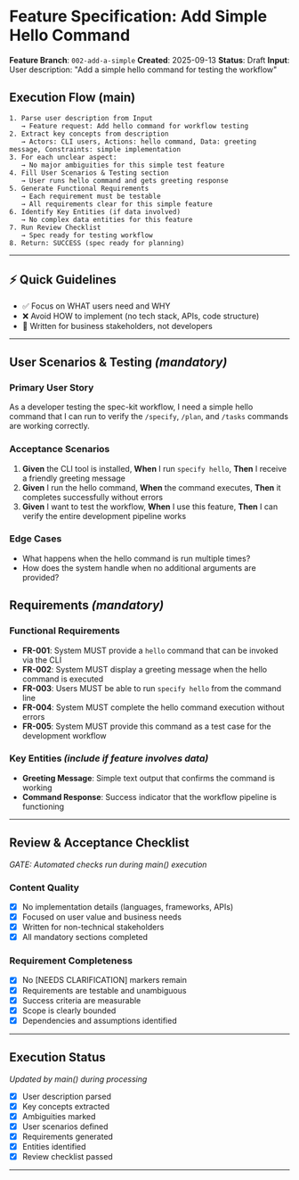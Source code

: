 # Feature Specification: Add Simple Hello Command

**Feature Branch**: `002-add-a-simple`
**Created**: 2025-09-13
**Status**: Draft
**Input**: User description: "Add a simple hello command for testing the workflow"

## Execution Flow (main)
```
1. Parse user description from Input
   → Feature request: Add hello command for workflow testing
2. Extract key concepts from description
   → Actors: CLI users, Actions: hello command, Data: greeting message, Constraints: simple implementation
3. For each unclear aspect:
   → No major ambiguities for this simple test feature
4. Fill User Scenarios & Testing section
   → User runs hello command and gets greeting response
5. Generate Functional Requirements
   → Each requirement must be testable
   → All requirements clear for this simple feature
6. Identify Key Entities (if data involved)
   → No complex data entities for this feature
7. Run Review Checklist
   → Spec ready for testing workflow
8. Return: SUCCESS (spec ready for planning)
```

---

## ⚡ Quick Guidelines
- ✅ Focus on WHAT users need and WHY
- ❌ Avoid HOW to implement (no tech stack, APIs, code structure)
- 👥 Written for business stakeholders, not developers

---

## User Scenarios & Testing *(mandatory)*

### Primary User Story
As a developer testing the spec-kit workflow, I need a simple hello command that I can run to verify the `/specify`, `/plan`, and `/tasks` commands are working correctly.

### Acceptance Scenarios
1. **Given** the CLI tool is installed, **When** I run `specify hello`, **Then** I receive a friendly greeting message
2. **Given** I run the hello command, **When** the command executes, **Then** it completes successfully without errors
3. **Given** I want to test the workflow, **When** I use this feature, **Then** I can verify the entire development pipeline works

### Edge Cases
- What happens when the hello command is run multiple times?
- How does the system handle when no additional arguments are provided?

## Requirements *(mandatory)*

### Functional Requirements
- **FR-001**: System MUST provide a `hello` command that can be invoked via the CLI
- **FR-002**: System MUST display a greeting message when the hello command is executed
- **FR-003**: Users MUST be able to run `specify hello` from the command line
- **FR-004**: System MUST complete the hello command execution without errors
- **FR-005**: System MUST provide this command as a test case for the development workflow

### Key Entities *(include if feature involves data)*
- **Greeting Message**: Simple text output that confirms the command is working
- **Command Response**: Success indicator that the workflow pipeline is functioning

---

## Review & Acceptance Checklist
*GATE: Automated checks run during main() execution*

### Content Quality
- [x] No implementation details (languages, frameworks, APIs)
- [x] Focused on user value and business needs
- [x] Written for non-technical stakeholders
- [x] All mandatory sections completed

### Requirement Completeness
- [x] No [NEEDS CLARIFICATION] markers remain
- [x] Requirements are testable and unambiguous
- [x] Success criteria are measurable
- [x] Scope is clearly bounded
- [x] Dependencies and assumptions identified

---

## Execution Status
*Updated by main() during processing*

- [x] User description parsed
- [x] Key concepts extracted
- [x] Ambiguities marked
- [x] User scenarios defined
- [x] Requirements generated
- [x] Entities identified
- [x] Review checklist passed

---